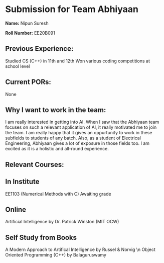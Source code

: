 **Submission for Team Abhiyaan**
==================================

**Name:**
Nipun Suresh

**Roll Number:**
EE20B091

**Previous Experience:**
----------------------- 
Studied CS (C++) in 11th and 12th
Won various coding competitions at school level

**Current PORs:**
-----------------
None

**Why I want to work in the team:**
------------------------------------
I am really interested in getting into AI.
When I saw that the Abhiyaan team focuses on such a relevant application of AI, it really motivated me to join the team.
I am really happy that it gives an oppurtunity to work in these subfields to students of any batch.
Also, as a student of Electrical Engineering, Abhiyaan gives a lot of exposure in those fields too.
I am excited as it is a holistic and all-round experience.

**Relevant Courses:**
---------------------
In Institute
---------------
EE1103 (Numerical Methods with C)
Awaiting grade

Online
-------
Artificial Intelligence by Dr. Patrick Winston (MIT OCW)

Self Study from Books
----------------------
A Modern Approach to Artifical Intelligence by Russel & Norvig \n
Object Oriented Programming (C++) by Balaguruswamy
